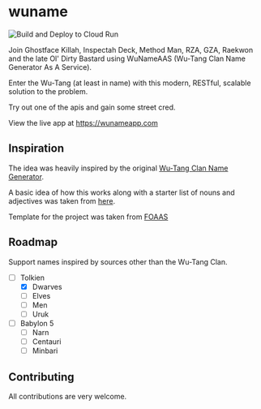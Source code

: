 # wuname
![Build and Deploy to Cloud Run](https://github.com/ryyaan2004/wuname/workflows/Build%20and%20Deploy%20to%20Cloud%20Run/badge.svg)

Join Ghostface Killah, Inspectah Deck, Method Man, RZA, GZA, Raekwon and the late Ol' Dirty Bastard using WuNameAAS (Wu-Tang Clan Name Generator As A Service). 

Enter the Wu-Tang (at least in name) with this modern, RESTful, scalable solution to the problem.

Try out one of the apis and gain some street cred.

View the live app at https://wunameapp.com

## Inspiration

The idea was heavily inspired by the original [Wu-Tang Clan Name Generator](http://www.mess.be/inickgenwuname.php). 

A basic idea of how this works along with a starter list of nouns and adjectives was taken from [here](http://www.blazonry.com/name_generator/wuname_how.php).
 
Template for the project was taken from [FOAAS](http://foaas.com)

## Roadmap
Support names inspired by sources other than the Wu-Tang Clan.

-[ ] Tolkien
  -[x] Dwarves
  -[ ] Elves
  -[ ] Men
  -[ ] Uruk
-[ ] Babylon 5
  -[ ] Narn
  -[ ] Centauri
  -[ ] Minbari

## Contributing

All contributions are very welcome.